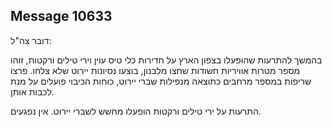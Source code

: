 ## Message 10633

דובר צה"ל:

בהמשך להתרעות שהופעלו בצפון הארץ על חדירות כלי טיס עוין וירי טילים ורקטות, זוהו מספר מטרות אוויריות חשודות שחצו מלבנון, בוצעו נסיונות יירוט שלא צלחו. פרצו שריפות במספר מרחבים כתוצאה מנפילות שברי יירוט, כוחות הכיבוי פועלים על מנת לכבות אותן.

התרעות על ירי טילים ורקטות הופעלו מחשש לשברי יירוט. אין נפגעים.

